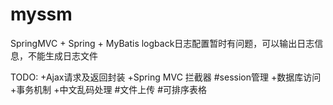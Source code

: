 ﻿# myssm
SpringMVC + Spring + MyBatis
logback日志配置暂时有问题，可以输出日志信息，不能生成日志文件

TODO:
  +Ajax请求及返回封装
  +Spring MVC 拦截器
  #session管理
  +数据库访问
  +事务机制
  +中文乱码处理
  #文件上传
  #可排序表格
